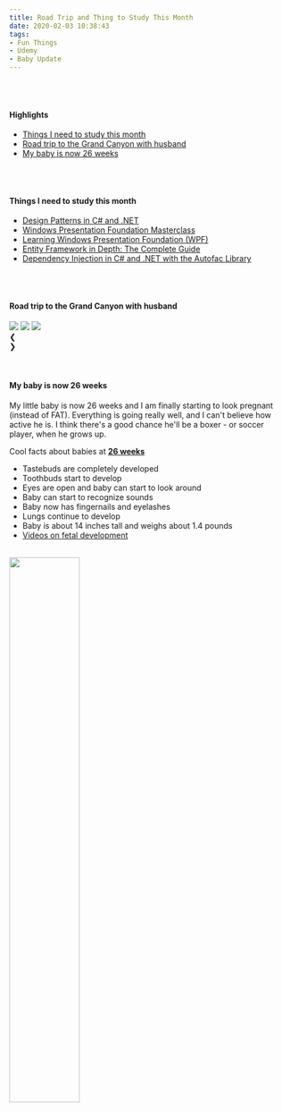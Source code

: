 ```yaml
---
title: Road Trip and Thing to Study This Month
date: 2020-02-03 10:38:43
tags: 
- Fun Things
- Udemy
- Baby Update
---
```


<br>
<br>

<h4>Highlights</h4>
<ul>

<li> <a href = "#ThingsToLearnThisMonth">Things I need to study this month</a></li>
<li> <a href = "#GrandCanyonAdventure">Road trip to the Grand Canyon with husband</a></li>
<li> <a href = "#BabyAt26Weeks">My baby is now 26 weeks</a></li>
</ul>

<br>
<br>

<h4><a id="ThingsToLearnThisMonth"> Things I need to study this month </a></h4>
<ul>
<li><a href="https://www.udemy.com/course/design-patterns-csharp-dotnet/learn/lecture/6712758#content">Design Patterns in C# and .NET</a></li>
<li><a href="https://www.udemy.com/course/windows-presentation-foundation-masterclass/learn/lecture/10075002#content">Windows Presentation Foundation Masterclass</a></li>
<li><a href="https://www.udemy.com/course/learning-wpf-course/learn/lecture/8759856#content">Learning Windows Presentation Foundation (WPF)</a></li>
<li><a href="https://www.udemy.com/course/entity-framework-tutorial/learn/lecture/3760006#content">Entity Framework in Depth: The Complete Guide</a></li>
<li><a href="https://www.udemy.com/course/di-ioc-dotnet/learn/lecture/6445968#content">Dependency Injection in C# and .NET with the Autofac Library</a></li>
</ul>

<br>
<br>

<h4><a id="GrandCanyonAdventure">Road trip to the Grand Canyon with husband</h4>
<div>
<link rel="stylesheet" href="https://www.w3schools.com/w3css/4/w3.css">
<div class="w3-content w3-display-container">
  <img class="mySlides" src="/images/road_trip/IMG-22245.JPG">
  <img class="mySlides" src="/images/road_trip/IMG-22244.JPG">
  <img class="mySlides" src="/images/road_trip/IMG-22243.JPG">
  <div class="w3-center w3-display-bottommiddle" style="width:100%">
    <div class="w3-left" onclick="plusDivs(-1)">&#10094;</div>
    <div class="w3-right" onclick="plusDivs(1)">&#10095;</div>
    <span class="w3-badge demo w3-border" onclick="currentDiv(1)"></span>
    <span class="w3-badge demo w3-border" onclick="currentDiv(2)"></span>
    <span class="w3-badge demo w3-border" onclick="currentDiv(3)"></span>
  </div>
</div>
</div>

<br>
<br>

<h4><a id="BabyAt26Weeks">My baby is now 26 weeks</a></h4>
<span> My little baby is now 26 weeks and I am finally starting to look pregnant (instead of FAT). Everything is going really well, and I can't believe how active he is. I think there's a good chance he'll be a boxer - or soccer player, when he grows up.  </span>

Cool facts about babies at <a href="https://www.babycentre.co.uk/26-weeks-pregnant"><strong>26 weeks</strong></a>
<ul>
<li>Tastebuds are completely developed</li>
<li>Toothbuds start to develop</li>
<li>Eyes are open and baby can start to look around</li>
<li>Baby can start to recognize sounds</li>
<li>Baby now has fingernails and eyelashes</li>
<li>Lungs continue to develop</li>
<li>Baby is about 14 inches tall and weighs about 1.4 pounds</li>
<li><a href="https://www.babycentre.co.uk/c25004461/inside-pregnancy-videos">Videos on fetal development</a></li>
</ul>

<br>

<img src="/images/baby_photos/IMG-2079.JPG"  style="width:50%">

<br>
<br>
